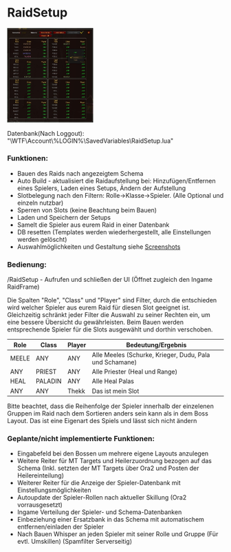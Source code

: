 # RaidSetup
[<img src="./Screenshots/UI.jpg" alt="Screenshots" width="200">](./Screenshots/UI.jpg)

Datenbank(Nach Loggout): "\WTF\Account\\%LOGIN%\SavedVariables\RaidSetup.lua"

### Funktionen:

- Bauen des Raids nach angezeigtem Schema
- Auto Build - aktualisiert die Raidaufstellung bei: Hinzufügen/Entfernen eines Spielers, Laden eines Setups, Ändern der Aufstellung
- Slotbelegung nach den Filtern: Rolle->Klasse->Spieler. (Alle Optional und einzeln nutzbar)
- Sperren von Slots (keine Beachtung beim Bauen)
- Laden und Speichern der Setups
- Samelt die Spieler aus eurem Raid in einer Datenbank
- DB resetten (Templates werden wiederhergestellt, alle Einstellungen werden gelöscht)
- Auswahlmöglichkeiten und Gestaltung siehe [Screenshots](./Screenshots)


### Bedienung:

/RaidSetup - Aufrufen und schließen der UI (Öffnet zugleich den Ingame RaidFrame)

Die Spalten "Role", "Class" und "Player" sind Filter, durch die entschieden wird welcher Spieler aus eurem Raid für diesen Slot geeignet ist.
Gleichzeitig schränkt jeder Filter die Auswahl zu seiner Rechten ein, um eine bessere Übersicht du gewährleisten.
Beim Bauen werden entsprechende Spieler für die Slots ausgewählt und dorthin verschoben.

| Role | Class | Player | Bedeutung/Ergebnis |
|------|-------|--------|--------------------|
| MEELE | ANY | ANY | Alle Meeles (Schurke, Krieger, Dudu, Pala und Schamane) |
| ANY | PRIEST | ANY | Alle Priester (Heal und Range) |
| HEAL | PALADIN | ANY | Alle Heal Palas |
| ANY | ANY | Thekk | Das ist mein Slot |

Bitte beachtet, dass die Reihenfolge der Spieler innerhalb der einzelenen Gruppen im Raid nach dem Sortieren anders sein kann als in dem Boss Layout.
Das ist eine Eigenart des Spiels und lässt sich nicht ändern


### Geplante/nicht implementierte Funktionen:

- Eingabefeld bei den Bossen um mehrere eigene Layouts anzulegen
- Weitere Reiter für MT Targets und Heilerzuordnung bezogen auf das Schema (Inkl. setzten der MT Targets über Ora2 und Posten der Heilereinteilung)
- Weiterer Reiter für die Anzeige der Spieler-Datenbank mit Einstellungsmöglichkeiten
- Autoupdate der Spieler-Rollen nach aktueller Skillung (Ora2 vorrausgesetzt)
- Ingame Verteilung der Spieler- und Schema-Datenbanken
- Einbeziehung einer Ersatzbank in das Schema mit automatischem entfernen/einladen der Spieler
- Nach Bauen Whisper an jeden Spieler mit seiner Rolle und Gruppe (Für evtl. Umskillen) (Spamfilter Serverseitig)
